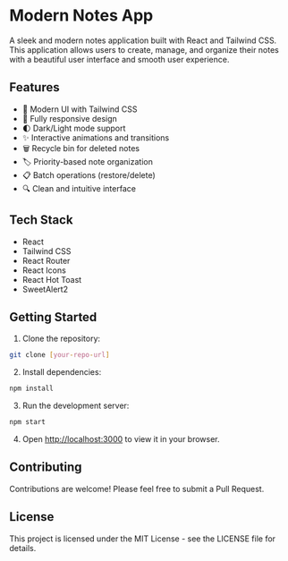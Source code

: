 # Modern Notes App

A sleek and modern notes application built with React and Tailwind CSS. This application allows users to create, manage, and organize their notes with a beautiful user interface and smooth user experience.

## Features

- 🎨 Modern UI with Tailwind CSS
- 📱 Fully responsive design
- 🌓 Dark/Light mode support
- ✨ Interactive animations and transitions
- 🗑️ Recycle bin for deleted notes
- 🏷️ Priority-based note organization
- 📋 Batch operations (restore/delete)
- 🔍 Clean and intuitive interface

## Tech Stack

- React
- Tailwind CSS
- React Router
- React Icons
- React Hot Toast
- SweetAlert2

## Getting Started

1. Clone the repository:
```bash
git clone [your-repo-url]
```

2. Install dependencies:
```bash
npm install
```

3. Run the development server:
```bash
npm start
```

4. Open [http://localhost:3000](http://localhost:3000) to view it in your browser.

## Contributing

Contributions are welcome! Please feel free to submit a Pull Request.

## License

This project is licensed under the MIT License - see the LICENSE file for details.
